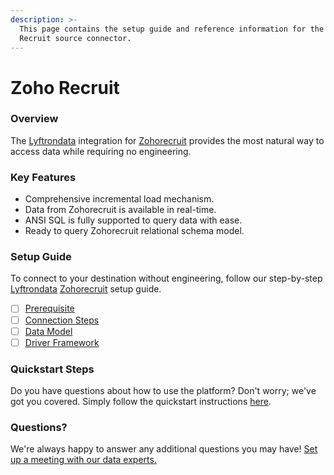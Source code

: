 ```yaml
---
description: >-
  This page contains the setup guide and reference information for the Zoho
  Recruit source connector.
---
```


# Zoho Recruit

### Overview

The [Lyftrondata](https://www.lyftrondata.com/) integration for [Zohorecruit](None/) provides the most natural way to access data while requiring no engineering.

### Key Features

* Comprehensive incremental load mechanism.
* Data from Zohorecruit is available in real-time.
* ANSI SQL is fully supported to query data with ease.
* Ready to query Zohorecruit relational schema model.

### Setup Guide

To connect to your destination without engineering, follow our step-by-step [Lyftrondata](https://www.lyftrondata.com/) [Zohorecruit](None/) setup guide.

* [ ] [Prerequisite](prerequisite.md)
* [ ] [Connection Steps](connection-steps.md)
* [ ] [Data Model](data-model/erd.md)
* [ ] [Driver Framework](driver-framework/)

### Quickstart Steps

Do you have questions about how to use the platform? Don't worry; we've got you covered. Simply follow the quickstart instructions [here](../../).

### Questions? <a href="#questions" id="questions"></a>

We're always happy to answer any additional questions you may have! [Set up a meeting with our data experts.](https://www.lyftrondata.com/book-a-meeting/)
